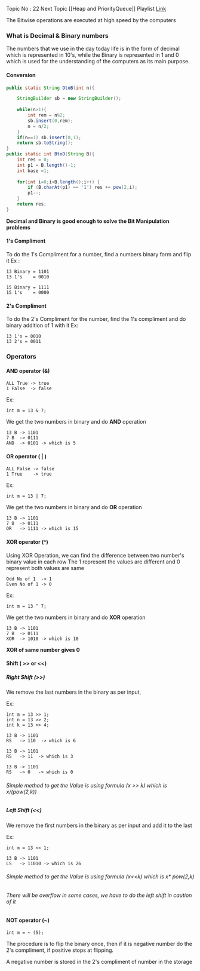 Topic No : 22
Next Topic [[Heap and PriorityQueue]]
Playlist [Link](https://youtube.com/playlist?list=PLgUwDviBIf0rnqh8QsJaHyIX7KUiaPUv7&si=6cK6gcwi2isO0uxr)

The Bitwise operations are executed at high speed by the computers

### What is Decimal & Binary numbers

The numbers that we use in the day today life is in the form of decimal which is represented in 10's, while the Binary is represented in 1 and 0 which is used for the understanding of the computers as its main purpose.

#### Conversion

```Java
public static String DtoB(int n){  

    StringBuilder sb = new StringBuilder();  
    
    while(n>1){  
        int rem = n%2;  
        sb.insert(0,rem);  
        n = n/2;  
    }  
    if(n==1) sb.insert(0,1);  
    return sb.toString();  
}  
public static int BtoD(String B){  
    int res = 0;  
    int p1 = B.length()-1;  
    int base =1;  
    
    for(int i=0;i<B.length();i++) {  
        if (B.charAt(p1) == '1') res += pow(2,i);  
        p1--;  
    }  
    return res;  
}
```

**Decimal and Binary is good enough to solve the Bit Manipulation problems**

#### 1's Compliment

To do the 1's Compliment for a number, find a numbers binary form and flip it
Ex : 
```
13 Binary = 1101
13 1's    = 0010

15 Binary = 1111
15 1's    = 0000
```

#### 2's Compliment

To do the 2's Compliment for the number, find the 1's compliment and do binary addition of 1 with it 
Ex:
```
13 1's = 0010
13 2's = 0011
```


### Operators

#### AND operator (&)
```
ALL True -> true
1 False  -> false
```

Ex:
```
int m = 13 & 7;
```

We get the two numbers in binary and do **AND** operation
```
13 B -> 1101
7 B  -> 0111
AND  -> 0101 -> which is 5
```

#### OR operator ( | )
```
ALL False -> false
1 True    -> true
```

Ex:
```
int m = 13 | 7;
```

We get the two numbers in binary and do **OR** operation
```
13 B -> 1101
7 B  -> 0111
OR   -> 1111 -> which is 15
```

#### XOR operator (^)

Using XOR Operation, we can find the difference between two number's binary value in each row
The 1 represent the values are different and 0 represent both values are same

```
Odd No of 1  -> 1
Even No of 1 -> 0
```

Ex:
```
int m = 13 ^ 7;
```

We get the two numbers in binary and do **XOR** operation
```
13 B -> 1101
7 B  -> 0111
XOR  -> 1010 -> which is 10
```

**XOR of same number gives 0**
#### Shift ( >> or <<)

##### Right Shift (>>)

We remove the last numbers in the binary as per input,

Ex:
```
int m = 13 >> 1;
int n = 13 >> 2;
int k = 13 >> 4;
```

```
13 B -> 1101
RS   -> 110  -> which is 6

13 B -> 1101
RS   -> 11  -> which is 3

13 B -> 1101
RS   -> 0   -> which is 0
```
###### Simple method to get the Value is using formula (x >> k) which is x/(pow(2,k)) 

##### Left Shift (<<)

We remove the first numbers in the binary as per input and add it to the last

Ex:
```
int m = 13 << 1;
```

```
13 B -> 1101
LS   -> 11010 -> which is 26
```
###### Simple method to get the Value is using formula (x<<k) which is x* pow(2,k)
###### There will be overflow in some cases, we have to do the left shift in caution of it

#### NOT operator (~)

```
int m = ~ (5);
```

The procedure is to flip the binary once, then if it is negative number do the 2's compliment, if positive stops at flipping.

A negative number is stored in the 2's compliment of number in the storage
